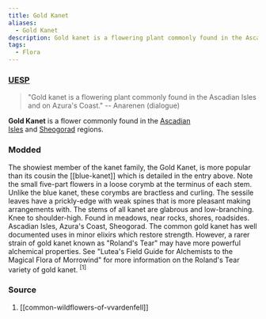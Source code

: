 ```yaml
---
title: Gold Kanet
aliases:
  - Gold Kanet
description: Gold kanet is a flowering plant commonly found in the Ascadian Isles and on Azura's Coast.
tags:
  - Flora
---
```

### [UESP](https://en.uesp.net/wiki/Morrowind:Gold_Kanet)
> "Gold kanet is a flowering plant commonly found in the Ascadian Isles and on Azura's Coast."
> -- Anarenen (dialogue)

**Gold Kanet** is a flower commonly found in the [Ascadian Isles](https://en.uesp.net/wiki/Morrowind:Ascadian_Isles "Morrowind:Ascadian Isles") and [Sheogorad](https://en.uesp.net/wiki/Morrowind:Sheogorad "Morrowind:Sheogorad") regions.
### Modded
The showiest member of the kanet family, the Gold Kanet, is more popular than its cousin the [[blue-kanet]] which is detailed in the entry above. Note the small five-part flowers in a loose corymb at the terminus of each stem. Unlike the blue kanet, these corymbs are bractless and curling. The sessile leaves have a prickly-edge with weak spines that is more pleasant making arrangements with. The stems of all kanet are glabrous and low-branching. Knee to shoulder-high. Found in meadows, near rocks, shores, roadsides. Ascadian Isles, Azura's Coast, Sheogorad. The common gold kanet has well documented uses in minor elixirs which restore strength. However, a rarer strain of gold kanet known as "Roland's Tear" may have more powerful alchemical properties. See "Lutea's Field Guide for Alchemists to the Magical Flora of Morrowind" for more information on the Roland's Tear variety of gold kanet. <sup>[1]</sup>
### Source
1. [[common-wildflowers-of-vvardenfell]]